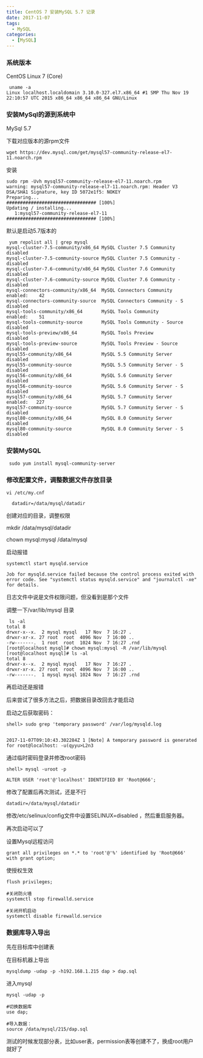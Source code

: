 ```yaml
---
title: CentOS 7 安装MySQL 5.7 记录
date: 2017-11-07
tags: 
  - MySQL
categories:
  - [MySQL]
---
```




### 系统版本
CentOS Linux 7 (Core)

```
 uname -a
Linux localhost.localdomain 3.10.0-327.el7.x86_64 #1 SMP Thu Nov 19 22:10:57 UTC 2015 x86_64 x86_64 x86_64 GNU/Linux
```


### 安装MySql的源到系统中
MySql 5.7

下载对应版本的源rpm文件
```
wget https://dev.mysql.com/get/mysql57-community-release-el7-11.noarch.rpm

```

安装
```
sudo rpm -Uvh mysql57-community-release-el7-11.noarch.rpm 
warning: mysql57-community-release-el7-11.noarch.rpm: Header V3 DSA/SHA1 Signature, key ID 5072e1f5: NOKEY
Preparing...                          ################################# [100%]
Updating / installing...
   1:mysql57-community-release-el7-11 ################################# [100%]

```

默认是启动5.7版本的

```
 yum repolist all | grep mysql
mysql-cluster-7.5-community/x86_64 MySQL Cluster 7.5 Community    disabled
mysql-cluster-7.5-community-source MySQL Cluster 7.5 Community -  disabled
mysql-cluster-7.6-community/x86_64 MySQL Cluster 7.6 Community    disabled
mysql-cluster-7.6-community-source MySQL Cluster 7.6 Community -  disabled
mysql-connectors-community/x86_64  MySQL Connectors Community     enabled:    42
mysql-connectors-community-source  MySQL Connectors Community - S disabled
mysql-tools-community/x86_64       MySQL Tools Community          enabled:    51
mysql-tools-community-source       MySQL Tools Community - Source disabled
mysql-tools-preview/x86_64         MySQL Tools Preview            disabled
mysql-tools-preview-source         MySQL Tools Preview - Source   disabled
mysql55-community/x86_64           MySQL 5.5 Community Server     disabled
mysql55-community-source           MySQL 5.5 Community Server - S disabled
mysql56-community/x86_64           MySQL 5.6 Community Server     disabled
mysql56-community-source           MySQL 5.6 Community Server - S disabled
mysql57-community/x86_64           MySQL 5.7 Community Server     enabled:   227
mysql57-community-source           MySQL 5.7 Community Server - S disabled
mysql80-community/x86_64           MySQL 8.0 Community Server     disabled
mysql80-community-source           MySQL 8.0 Community Server - S disabled
```


### 安装MySQL
```
 sudo yum install mysql-community-server
```


### 修改配置文件，调整数据文件存放目录
```
vi /etc/my.cnf

  datadir=/data/mysql/datadir
```

创建对应的目录，调整权限

mkdir /data/mysql/datadir

chown mysql:mysql /data/mysql




启动报错
```
systemctl start mysqld.service

Job for mysqld.service failed because the control process exited with error code. See "systemctl status mysqld.service" and "journalctl -xe" for details.

```

日志文件中说是文件权限问题，但没看到是那个文件

调整一下/var/lib/mysql 目录
```
 ls -al
total 8
drwxr-x--x.  2 mysql mysql   17 Nov  7 16:27 .
drwxr-xr-x. 27 root  root  4096 Nov  7 16:00 ..
-rw-------.  1 root  root  1024 Nov  7 16:27 .rnd
[root@localhost mysql]# chown mysql:mysql -R /var/lib/mysql
[root@localhost mysql]# ls -al
total 8
drwxr-x--x.  2 mysql mysql   17 Nov  7 16:27 .
drwxr-xr-x. 27 root  root  4096 Nov  7 16:00 ..
-rw-------.  1 mysql mysql 1024 Nov  7 16:27 .rnd

```

再启动还是报错


后来尝试了很多方法之后，把数据目录改回去才能启动


启动之后获取密码：

```
shell> sudo grep 'temporary password' /var/log/mysqld.log


2017-11-07T09:10:43.302284Z 1 [Note] A temporary password is generated for root@localhost: -u(qyyu>L2n3

```

通过临时密码登录并修改root密码

```
shell> mysql -uroot -p

ALTER USER 'root'@'localhost' IDENTIFIED BY 'Root@666';
```


修改了配置后再次测试，还是不行

```
datadir=/data/mysql/datadir

```


修改/etc/selinux/config文件中设置SELINUX=disabled ，然后重启服务器。

再次启动可以了


设置Mysql远程访问
```
grant all privileges on *.* to 'root'@'%' identified by 'Root@666' with grant option;
```
使授权生效
```
flush privileges;

```

```
#关闭防火墙
systemctl stop firewalld.service

#关闭开机启动
systemctl disable firewalld.service
```

### 数据库导入导出
先在目标库中创建表

在目标机器上导出
```
mysqldump -udap -p -h192.168.1.215 dap > dap.sql

```

进入mysql
```
mysql -udap -p

#切换数据库
use dap;

#导入数据： 
source /data/mysql/215/dap.sql
```

测试的时候发现部分表，比如user表，permission表等创建不了，换成root用户就好了


